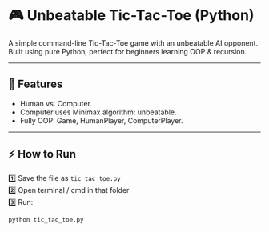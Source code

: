 # 🎮 Unbeatable Tic-Tac-Toe (Python)

A simple command-line Tic-Tac-Toe game with an unbeatable AI opponent.  
Built using pure Python, perfect for beginners learning OOP & recursion.

---

## 🚀 **Features**
- Human vs. Computer.
- Computer uses Minimax algorithm: unbeatable.
- Fully OOP: Game, HumanPlayer, ComputerPlayer.

---

## ⚡ **How to Run**

1️⃣ Save the file as `tic_tac_toe.py`  
2️⃣ Open terminal / cmd in that folder  
3️⃣ Run:
```bash
python tic_tac_toe.py

